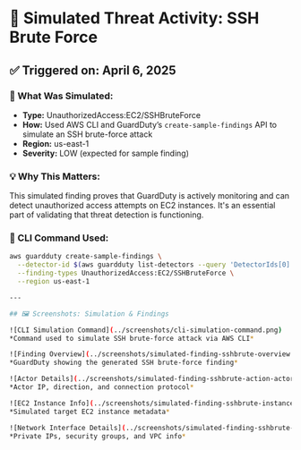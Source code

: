 # 🧪 Simulated Threat Activity: SSH Brute Force

## ✅ Triggered on: April 6, 2025

### 🎯 What Was Simulated:
- **Type:** UnauthorizedAccess:EC2/SSHBruteForce
- **How:** Used AWS CLI and GuardDuty’s `create-sample-findings` API to simulate an SSH brute-force attack
- **Region:** us-east-1
- **Severity:** LOW (expected for sample finding)

### 💡 Why This Matters:
This simulated finding proves that GuardDuty is actively monitoring and can detect unauthorized access attempts on EC2 instances. It's an essential part of validating that threat detection is functioning.

### 🧪 CLI Command Used:
```bash
aws guardduty create-sample-findings \
  --detector-id $(aws guardduty list-detectors --query 'DetectorIds[0]' --output text) \
  --finding-types UnauthorizedAccess:EC2/SSHBruteForce \
  --region us-east-1

---

## 🖼️ Screenshots: Simulation & Findings

![CLI Simulation Command](../screenshots/cli-simulation-command.png)  
*Command used to simulate SSH brute-force attack via AWS CLI*

![Finding Overview](../screenshots/simulated-finding-sshbrute-overview.png)  
*GuardDuty showing the generated SSH brute-force finding*

![Actor Details](../screenshots/simulated-finding-sshbrute-action-actor.png)  
*Actor IP, direction, and connection protocol*

![EC2 Instance Info](../screenshots/simulated-finding-sshbrute-instance.png)  
*Simulated target EC2 instance metadata*

![Network Interface Details](../screenshots/simulated-finding-sshbrute-network-ip.png)  
*Private IPs, security groups, and VPC info*
